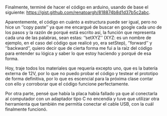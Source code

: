 Finalmente, terminé de hacer el código en arduino, usando de base el siguiente: https://gist.github.com/renatoargh/818874b8d1d37b5c2abc.

Aparentemente, el código en cuánto a estructura puede ser igual, pero no hice un ‘’copy paste’’ ya que me encargué de buscar en google cada uno de los pasos 
y la razón de porqué está escrito así, la función que representa cada una de las palabras, sean estas: ‘’setXYZ’’ (XYZ: es un nombre de ejemplo, en el caso 
del código que realicé yo, era setStep), ‘’forward’’ y ‘’backward’’, quiero decir que de cierta forma me fui a la raíz del código para entender su lógica y 
saber lo que estoy haciendo y porqué de esa forma.

Hoy, traje todos los materiales que requería excepto uno, que es la batería externa de 12V, por lo que no puedo probar el código y testear el prototipo de 
forma definitiva, por lo que es escencial para la próxima clase contar con ello y corroborar que el código funcione perfectamente.

Por otra parte, pensé que había la placa había fallado ya que al conectarla al computador con un adaptador tipo C no encendía y tuve que utilizar otra 
herramienta que también me permitía conectar el cable USB, con la cuál finalmente funcionó.

